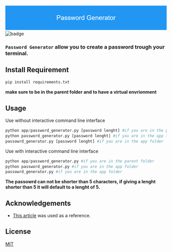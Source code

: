 ![img](Password_Gen.png)
![badge](https://img.shields.io/github/license/quantumporium/password_generator)

### ```Password Generator``` allow you to create a password trough your terminal.


## Install Requirement
```bat
pip install requirements.txt
```
__make sure to be in the parent folder and to have a virtual envrionment__

## Usage
Use without interactive command line interface
```python
python app/password_generator.py [password lenght] #if you are in the parent folder
python password_generator.py [password lenght] #if you are in the app folder
passowrd_generator.py [password lenght] #if you are in the app folder
```

Use with interactive command line interface
```python
python app/password_generator.py #if you are in the parent folder
python password_generator.py #if you are in the app folder
passowrd_generator.py #if you are in the app folder
```

__The passowrd can not be shorter than 5 characters, if giving a lenght shorter than 5 it will default to a lenght of 5.__
## Acknowledgements
- [This article](https://www.geeksforgeeks.org/generating-strong-password-using-python/) was used as a reference.

## License
[MIT](https://github.com/quantumporium/password_generator/blob/main/LICENSE)
